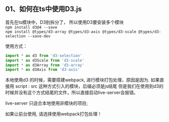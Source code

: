 ## 01、如何在ts中使用D3.js

首先在ts模块中，D3别拆分了， 所以使用D3要安装多个模块                  
`npm install d3@4 --save`               
`npm install @types/d3-array @types/d3-axis @types/d3-scale @types/d3-selection --save-dev`

使用方式：
```typescript
import * as d3 from 'd3-selection'
import * as d3Scale from 'd3-scale'
import * as d3Array from 'd3-array'
import * as d3Axis from 'd3-axis'
```

本地使用d3 的时候，需要搭建webpack, 进行模块打包处理，原因是因为. 如果直接用 script : src 这种方式引入的模块，后缀必须是js结尾
但是我们在使用到d3的时候并没有这个方式结尾的文件，所以直接启动live-server会报错。

live-server 只适合本地使用非模块的项目;

如果让前台使用, 请选择使用webpack打包处理！



